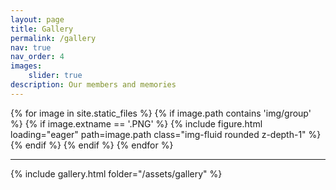 ```yaml
---
layout: page
title: Gallery
permalink: /gallery
nav: true
nav_order: 4
images:
    slider: true
description: Our members and memories
---
```


<swiper-container keyboard="true" navigation="true" pagination="true" pagination-clickable="true" rewind="true" autoplay="true">
{% for image in site.static_files %}
    {% if image.path contains 'img/group' %}
        {% if image.extname == '.PNG' %}
            <swiper-slide>{% include figure.html loading="eager" path=image.path class="img-fluid rounded z-depth-1" %}</swiper-slide>
        {% endif %}
    {% endif %}
{% endfor %}
</swiper-container>
<hr>

{% include gallery.html folder="/assets/gallery" %}